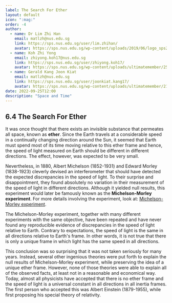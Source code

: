 ```yaml
---
label: The Search For Ether
layout: default
icon: ":mag:"
order: -4
author:
  - name: Dr Lim Zhi Han
    email: matlzh@nus.edu.sg
    link: https://sps.nus.edu.sg/user/lim.zhihan/
    avatar: https://sps.nus.edu.sg/wp-content/uploads/2019/06/logo_sps20.png
  - name: Koh Zhi Yong
    email: zhiyong.koh17@nus.edu.sg
    link: https://sps.nus.edu.sg/user/zhiyong.koh17/
    avatar: https://sps.nus.edu.sg/wp-content/uploads/ultimatemember/25/profile_photo-190x190.jpg?1662811284
  - name: Gerald Kang Joon Kiat
    email: matlzh@nus.edu.sg
    link: https://sps.nus.edu.sg/user/joonkiat.kang17/
    avatar: https://sps.nus.edu.sg/wp-content/uploads/ultimatemember/21/profile_photo-190x190.jpg?1662826964
date: 2022-09-25T12:00
description: "Space and Time"
---
```


## 6.4 The Search For Ether

It was once thought that there exists an invisible substance that permeates all space, known as **ether**. Since the Earth travels at a considerable speed in a continually changing direction around the Sun, it seemed that Earth must spend most of its time moving relative to this ether frame and hence, the speed of light measured on Earth should be different in different directions. The effect, however, was expected to be very small.

Nevertheless, in 1880, Albert Michelson (1852-1931) and Edward Morley (1838-1923) cleverly devised an interferometer that should have detected the expected discrepancies in the speed of light. To their surprise and disappointment, they found absolutely no variation in their measurement of the speed of light in different directions. Although it yielded null results, this experiment would later be famously known as the **Michelson-Morley experiment**. For more details involving the experiment, look at: [Michelson-Morley experiment](http://hyperphysics.phy-astr.gsu.edu/hbase/Relativ/mmhist.html).

The Michelson-Morley experiment, together with many different experiments with the same objective, have been repeated and have never found any reproducible evidence of discrepancies in the speed of light relative to Earth. Contrary to expectations, the speed of light is the same in all directions relative to Earth's frame. In other words, it is not true that there is only a unique frame in which light has the same speed in all directions.

This conclusion was so surprising that it was not taken seriously for many years. Instead, several other ingenious theories were put forth to explain the null results of Michelson-Morley experiment, while preserving the idea of a unique ether frame. However, none of those theories were able to explain all of the observed facts, at least not in a reasonable and economical way. Today, almost all physicists have accepted that there is no ether frame and the speed of light is a universal constant in all directions in all inertia frames. The first person who accepted this was Albert Einstein (1879-1955), while first proposing his special theory of relativity.
